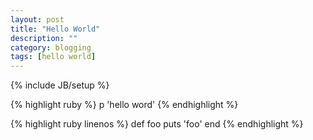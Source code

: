 ```yaml
---
layout: post
title: "Hello World"
description: ""
category: blogging
tags: [hello world]
---
```

{% include JB/setup %}

{% highlight ruby %}
p 'hello word'
{% endhighlight %}

{% highlight ruby linenos %}
def foo
  puts 'foo'
end
{% endhighlight %}
